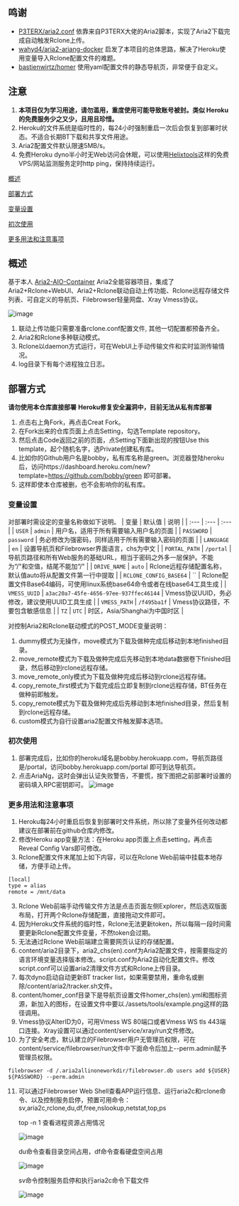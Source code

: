 ## 鸣谢
- [P3TERX/aria2.conf](https://github.com/P3TERX/aria2.conf)  依靠来自P3TERX大佬的Aria2脚本，实现了Aria2下载完成自动触发Rclone上传。
- [wahyd4/aria2-ariang-docker](https://github.com/wahyd4/aria2-ariang-docker)  启发了本项目的总体思路，解决了Heroku使用变量导入Rclone配置文件的难题。
- [bastienwirtz/homer](https://github.com/bastienwirtz/homer)  使用yaml配置文件的静态导航页，非常便于自定义。
## 注意
 1. **本项目仅为学习用途，请勿滥用，重度使用可能导致账号被封。类似 Heroku 的免费服务少之又少，且用且珍惜。**
 2. Heroku的文件系统是临时性的，每24小时强制重启一次后会恢复到部署时状态。不适合长期BT下载和共享文件用途。
 3. Aria2配置文件默认限速5MB/s。
 4. 免费Heroku dyno半小时无Web访问会休眠，可以使用[Helixtools](https://hetrixtools.com/uptime-monitor/215727.html)这样的免费VPS/网站监测服务定时http ping，保持持续运行。

[概述](#概述) 

[部署方式](#部署方式) 

[变量设置](#变量设置)  

[初次使用](#初次使用)  

[更多用法和注意事项](#更多用法和注意事项)  

## 概述
基于本人 [Aria2-AIO-Container](https://github.com/wy580477/Aria2-AIO-Container) Aria2全能容器项目，集成了Aria2+Rclone+WebUI、Aria2+Rclone联动自动上传功能、Rclone远程存储文件列表、可自定义的导航页、Filebrowser轻量网盘、Xray Vmess协议。

![image](https://user-images.githubusercontent.com/98247050/163175500-3c346c62-c2f3-4c7e-acea-36e541a26e6c.png) 
 1. 联动上传功能只需要准备rclone.conf配置文件, 其他一切配置都预备齐全。
 2. Aria2和Rclone多种联动模式。
 3. Rclone以daemon方式运行，可在WebUI上手动传输文件和实时监测传输情况。
 4. log目录下有每个进程独立日志。
## 部署方式
 **请勿使用本仓库直接部署**
 **Heroku修复安全漏洞中，目前无法从私有库部署**
 1. 点击右上角Fork，再点击Creat Fork。
 2. 在Fork出来的仓库页面上点击Setting，勾选Template repository。
 3. 然后点击Code返回之前的页面，点Setting下面新出现的按钮Use this template，起个随机名字，选Private创建私有库。
 4. 比如你的Github用户名是bobby，私有库名称是green。浏览器登陆heroku后，访问https://dashboard.heroku.com/new?template=https://github.com/bobby/green 即可部署。
 5. 这样即使本仓库被删，也不会影响你的私有库。
### 变量设置
对部署时需设定的变量名称做如下说明。
| 变量 | 默认值 | 说明 |
| :--- | :--- | :--- |
| `USER` | `admin` | 用户名，适用于所有需要输入用户名的页面 |
| `PASSWORD` | `password` | 务必修改为强密码，同样适用于所有需要输入密码的页面 |
| `LANGUAGE` | `en` | 设置导航页和Filebrowser界面语言，chs为中文 |
| `PORTAL_PATH` | `/portal` | 导航页路径和所有Web服务的基础URL，相当于密码之外多一层保护。不能为“/"和空值，结尾不能加“/" |
| `DRIVE_NAME` | `auto` | Rclone远程存储配置名称，默认值auto将从配置文件第一行中提取 |
| `RCLONE_CONFIG_BASE64` | `` | Rclone配置文件Base64编码，可使用linux系统base64命令或者在线base64工具生成 |
| `VMESS_UUID` | `a3ac20a7-45fe-4656-97ee-937ffec46144` | Vmess协议UUID，务必修改，建议使用UUID工具生成 |
| `VMESS_PATH` | `/f495ba1f` | Vmess协议路径，不要包含敏感信息 |
| `TZ` | `UTC` | 时区，Asia/Shanghai为中国时区 |

对控制Aria2和Rclone联动模式的POST_MODE变量说明：
 1. dummy模式为无操作，move模式为下载及做种完成后移动到本地finished目录。
 2. move_remote模式为下载及做种完成后先移动到本地data数据卷下finished目录，然后移动到rclone远程存储。
 3. move_remote_only模式为下载及做种完成后移动到rclone远程存储。
 4. copy_remote_first模式为下载完成后立即复制到rclone远程存储，BT任务在做种前即触发。
 5. copy_remote模式为下载及做种完成后先移动到本地finished目录，然后复制到rclone远程存储。
 6. custom模式为自行设置aria2配置文件触发脚本选项。
### 初次使用
 1. 部署完成后，比如你的heroku域名是bobby.herokuapp.com，导航页路径是/portal，访问bobby.herokuapp.com/portal 即可到达导航页。
 2. 点击AriaNg，这时会弹出认证失败警告，不要慌，按下图把之前部署时设置的密码填入RPC密钥即可。
   ![image](https://user-images.githubusercontent.com/98247050/163184113-d0f09e78-01f9-4d4a-87b9-f4a9c1218253.png)
### 更多用法和注意事项
 1. Heroku每24小时重启后恢复到部署时文件系统，所以除了变量外任何改动都建议在部署前在github仓库内修改。
 2. 修改Heroku app变量方法：在Heroku app页面上点击setting，再点击Reveal Config Vars即可修改。
 3. Rclone配置文件末尾加上如下内容，可以在Rclone Web前端中挂载本地存储，方便手动上传。
```
[local]
type = alias
remote = /mnt/data
```
 3. Rclone Web前端手动传输文件方法是点击页面左侧Explorer，然后选双版面布局，打开两个Rclone存储配置，直接拖动文件即可。
 4. 因为Heroku文件系统的临时性，Rclone无法更新token，所以每隔一段时间需要更新Rclone配置文件变量，不然token会过期。
 5. 无法通过Rclone Web前端建立需要网页认证的存储配置。
 6. content/aria2目录下，aria2_chs(en).conf为Aria2配置文件，按需要指定的语言环境变量选择版本修改。script.conf为Aria2自动化配置文件。修改script.conf可以设置aria2清理文件方式和Rclone上传目录。
 7. 每次dyno启动自动更新BT tracker list，如果需要禁用，重命名或删除/content/aria2/tracker.sh文件。
 8. content/homer_conf目录下是导航页设置文件homer_chs(en).yml和图标资源，新加入的图标，在设置文件中要以./assets/tools/example.png这样的路径调用。
 9. Vmess协议AlterID为0，可用Vmess WS 80端口或者Vmess WS tls 443端口连接。Xray设置可以通过content/service/xray/run文件修改。
 10. 为了安全考虑，默认建立的Filebrowser用户无管理员权限，可在content/service/filebrowser/run文件中下面命令后加上--perm.admin赋予管理员权限。
```
filebrowser -d /.aria2allinoneworkdir/filebrowser.db users add ${USER} ${PASSWORD} --perm.admin
```
 11. 可以通过Filebrowser Web Shell查看APP运行信息、运行aria2c和rclone命令、以及控制服务启停，预置可用命令：sv,aria2c,rclone,du,df,free,nslookup,netstat,top,ps  

     top -n 1 查看进程资源占用情况
     
     ![image](https://user-images.githubusercontent.com/98247050/163199096-37536a86-0e11-40cf-b957-774e639a4952.png)
     
     du命令查看目录空间占用，df命令查看硬盘空间占用
     
     ![image](https://user-images.githubusercontent.com/98247050/163319167-e255c1a2-671c-4a4f-8ba0-36953e7e1176.png)
     
     sv命令控制服务启停和执行aria2c命令下载文件
     
     ![image](https://user-images.githubusercontent.com/98247050/163200055-dafdc514-8e22-4c69-803e-e02491ef6280.png)
